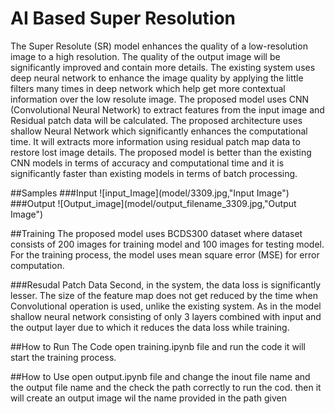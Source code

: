 # AI Based Super Resolution

The Super Resolute (SR) model enhances the
quality of a low-resolution image to a high
resolution. The quality of the output image will
be significantly improved and contain more
details. The existing system uses deep neural
network to enhance the image quality by
applying the little filters many times in deep
network which help get more contextual
information over the low resolute image. The
proposed model uses CNN (Convolutional
Neural Network) to extract features from the
input image and Residual patch data will be
calculated. The proposed architecture uses
shallow Neural Network which significantly
enhances the computational time. It will extracts
more information using residual patch map data
to restore lost image details. The proposed
model is better than the existing CNN models in
terms of accuracy and computational time and it
is significantly faster than existing models in
terms of batch processing.

##Samples
###Input
![input_Image](model/3309.jpg,"Input Image")
###Output
![Output_image](model/output_filename_3309.jpg,"Output Image")

##Training
The proposed model uses BCDS300 dataset
where dataset consists of 200 images for training
model and 100 images for testing model. For the
training process, the model uses mean square
error (MSE) for error computation.

###Resudal  Patch Data
Second, in the system, the data loss is
significantly lesser. The size of the feature map
does not get reduced by the time when
Convolutional operation is used, unlike the
existing system. As in the model shallow neural
network consisting of only 3 layers combined
with input and the output layer due to which it
reduces the data loss while training.

##How to Run The Code
open training.ipynb file and run the code it will start the training process.

##How to Use
open output.ipynb file and change the inout file name and the output file name and the check the path correctly to run the cod.
then it will create an output image wil the name provided in the path given


